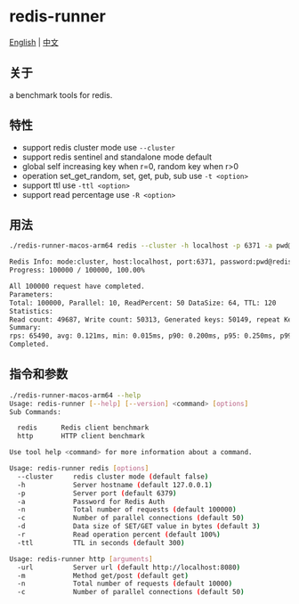 # redis-runner

[English](README.md) | [中文](README_zh.md)

## 关于

a benchmark tools for redis.

## 特性

- support redis cluster mode use `--cluster`
- support redis sentinel and standalone mode default
- global self increasing key when r=0, random key when r>0
- operation set_get_random, set, get, pub, sub use `-t <option>`
- support ttl use `-ttl <option>`
- support read percentage use `-R <option>`

## 用法

```bash
./redis-runner-macos-arm64 redis --cluster -h localhost -p 6371 -a pwd@redis -n 100000 -c 10 -d 64 -r 0 -R 50 -ttl 120 -t set_get_random
```

```bash
Redis Info: mode:cluster, host:localhost, port:6371, password:pwd@redis, total:100000, parallel:10, dataSize:64, random:0, readPercent:50, ttl:120
Progress: 100000 / 100000, 100.00%

All 100000 request have completed. 
Parameters: 
Total: 100000, Parallel: 10, ReadPercent: 50 DataSize: 64, TTL: 120
Statistics: 
Read count: 49687, Write count: 50313, Generated keys: 50149, repeat Keys:0
Summary: 
rps: 65490, avg: 0.121ms, min: 0.015ms, p90: 0.200ms, p95: 0.250ms, p99: 0.495ms, max: 18.672ms
Completed.
```

## 指令和参数

```bash
./redis-runner-macos-arm64 --help
Usage: redis-runner [--help] [--version] <command> [options]
Sub Commands:

  redis      Redis client benchmark 
  http       HTTP client benchmark

Use tool help <command> for more information about a command.

Usage: redis-runner redis [options]
  --cluster     redis cluster mode (default false)
  -h            Server hostname (default 127.0.0.1) 
  -p            Server port (default 6379)
  -a            Password for Redis Auth
  -n            Total number of requests (default 100000)
  -c            Number of parallel connections (default 50)
  -d            Data size of SET/GET value in bytes (default 3)
  -r            Read operation percent (default 100%)
  -ttl          TTL in seconds (default 300)

Usage: redis-runner http [arguments]
  -url          Server url (default http://localhost:8080)
  -m            Method get/post (default get)
  -n            Total number of requests (default 10000)
  -c            Number of parallel connections (default 50)
```



